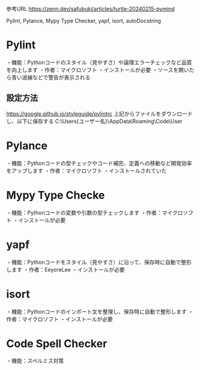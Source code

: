 参考URL
https://zenn.dev/safubuki/articles/turtle-20240215-pymind


Pylint, Pylance, Mypy Type Checker, yapf, isort, autoDocstring

# Pylint
・機能：Pythonコードのスタイル（見やすさ）や論理エラーチェックなど品質を向上します
・作者：マイクロソフト
・インストールが必要
・ソースを開いたら青い波線などで警告が表示される

## 設定方法
https://google.github.io/styleguide/pylintrc
上記からファイルをダウンロードし、以下に保存する
C:\Users\{ユーザー名}\AppData\Roaming\Code\User

# Pylance
・機能：Pythonコードの型チェックやコード補完、定義への移動など開発効率をアップします
・作者：マイクロソフト
・インストールされていた

# Mypy Type Checke
・機能：Pythonコードの変数や引数の型チェックします
・作者：マイクロソフト
・インストールが必要

# yapf
・機能：Pythonコードをスタイル（見やすさ）に沿って、保存時に自動で整形します
・作者：EeyoreLee
・インストールが必要

# isort
・機能：Pythonコードのインポート文を整理し、保存時に自動で整形します
・作者：マイクロソフト
・インストールが必要

# Code Spell Checker
・機能：スペルミス対策
